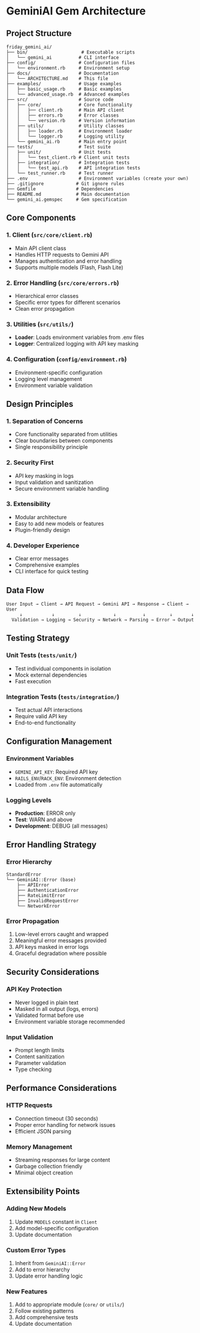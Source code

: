 # GeminiAI Gem Architecture

## Project Structure

```
friday_gemini_ai/
├── bin/                    # Executable scripts
│   └── gemini_ai          # CLI interface
├── config/                # Configuration files
│   └── environment.rb     # Environment setup
├── docs/                  # Documentation
│   └── ARCHITECTURE.md    # This file
├── examples/              # Usage examples
│   ├── basic_usage.rb     # Basic examples
│   └── advanced_usage.rb  # Advanced examples
├── src/                   # Source code
│   ├── core/              # Core functionality
│   │   ├── client.rb      # Main API client
│   │   ├── errors.rb      # Error classes
│   │   └── version.rb     # Version information
│   ├── utils/             # Utility classes
│   │   ├── loader.rb      # Environment loader
│   │   └── logger.rb      # Logging utility
│   └── gemini_ai.rb       # Main entry point
├── tests/                 # Test suite
│   ├── unit/              # Unit tests
│   │   └── test_client.rb # Client unit tests
│   ├── integration/       # Integration tests
│   │   └── test_api.rb    # API integration tests
│   └── test_runner.rb     # Test runner
├── .env                   # Environment variables (create your own)
├── .gitignore            # Git ignore rules
├── Gemfile               # Dependencies
├── README.md             # Main documentation
└── gemini_ai.gemspec     # Gem specification
```

## Core Components

### 1. Client (`src/core/client.rb`)
- Main API client class
- Handles HTTP requests to Gemini API
- Manages authentication and error handling
- Supports multiple models (Flash, Flash Lite)

### 2. Error Handling (`src/core/errors.rb`)
- Hierarchical error classes
- Specific error types for different scenarios
- Clean error propagation

### 3. Utilities (`src/utils/`)
- **Loader**: Loads environment variables from .env files
- **Logger**: Centralized logging with API key masking

### 4. Configuration (`config/environment.rb`)
- Environment-specific configuration
- Logging level management
- Environment variable validation

## Design Principles

### 1. Separation of Concerns
- Core functionality separated from utilities
- Clear boundaries between components
- Single responsibility principle

### 2. Security First
- API key masking in logs
- Input validation and sanitization
- Secure environment variable handling

### 3. Extensibility
- Modular architecture
- Easy to add new models or features
- Plugin-friendly design

### 4. Developer Experience
- Clear error messages
- Comprehensive examples
- CLI interface for quick testing

## Data Flow

```
User Input → Client → API Request → Gemini API → Response → Client → User
     ↓           ↓         ↓            ↓          ↓         ↓       ↓
  Validation → Logging → Security → Network → Parsing → Error → Output
```

## Testing Strategy

### Unit Tests (`tests/unit/`)
- Test individual components in isolation
- Mock external dependencies
- Fast execution

### Integration Tests (`tests/integration/`)
- Test actual API interactions
- Require valid API key
- End-to-end functionality

## Configuration Management

### Environment Variables
- `GEMINI_API_KEY`: Required API key
- `RAILS_ENV`/`RACK_ENV`: Environment detection
- Loaded from `.env` file automatically

### Logging Levels
- **Production**: ERROR only
- **Test**: WARN and above
- **Development**: DEBUG (all messages)

## Error Handling Strategy

### Error Hierarchy
```
StandardError
└── GeminiAI::Error (base)
    ├── APIError
    ├── AuthenticationError
    ├── RateLimitError
    ├── InvalidRequestError
    └── NetworkError
```

### Error Propagation
1. Low-level errors caught and wrapped
2. Meaningful error messages provided
3. API keys masked in error logs
4. Graceful degradation where possible

## Security Considerations

### API Key Protection
- Never logged in plain text
- Masked in all output (logs, errors)
- Validated format before use
- Environment variable storage recommended

### Input Validation
- Prompt length limits
- Content sanitization
- Parameter validation
- Type checking

## Performance Considerations

### HTTP Requests
- Connection timeout (30 seconds)
- Proper error handling for network issues
- Efficient JSON parsing

### Memory Management
- Streaming responses for large content
- Garbage collection friendly
- Minimal object creation

## Extensibility Points

### Adding New Models
1. Update `MODELS` constant in `Client`
2. Add model-specific configuration
3. Update documentation

### Custom Error Types
1. Inherit from `GeminiAI::Error`
2. Add to error hierarchy
3. Update error handling logic

### New Features
1. Add to appropriate module (`core/` or `utils/`)
2. Follow existing patterns
3. Add comprehensive tests
4. Update documentation